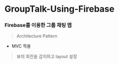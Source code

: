 # GroupTalk-Using-Firebase
### Firebase를 이용한 그룹 채팅 앱



> Architecture Pattern

- MVC 적용 




> 뷰의 회전을 감지하고 layout 설정
